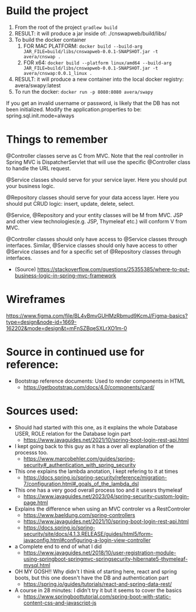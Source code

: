 # Build the project
1. From the root of the project `gradlew build`
1. RESULT: it will produce a jar inside of: ./cnswapweb/build/libs/
1. To build the docker container 
      1. FOR MAC PLATFORM: `docker build --build-arg JAR_FILE=build/libs/cnswapweb-0.0.1-SNAPSHOT.jar -t avera/cnswap .`
      1. FOR x64: `docker build --platform linux/amd64 --build-arg JAR_FILE=build/libs/cnswapweb-0.0.1-SNAPSHOT.jar -t avera/cnswap:0.0.1_linux .`
1. RESULT: it will produce a new container into the local docker registry: avera/swapy:latest
1. To run the docker: `docker run -p 8080:8080 avera/swapy`

If you get an invalid username or password, is likely that the DB has not been initialized. Modify the application.properties to be: spring.sql.init.mode=always




# Things to remember
@Controller classes serve as C from MVC. Note that the real controller in Spring MVC is DispatcherServlet that will use the specific @Controller class to handle the URL request.

@Service classes should serve for your service layer. Here you should put your business logic.

@Repository classes should serve for your data access layer. Here you should put CRUD logic: insert, update, delete, select.

@Service, @Repository and your entity classes will be M from MVC. JSP and other view technologies(e.g. JSP, Thymeleaf etc.) will conform V from MVC.

@Controller classes should only have access to @Service classes through interfaces. Similar, @Service classes should only have access to other @Service classes and for a specific set of @Repository classes through interfaces.

   * (Source) https://stackoverflow.com/questions/25355385/where-to-put-business-logic-in-spring-mvc-framework
   
   
# Wireframes
https://www.figma.com/file/BL4vBmvGUHMzRbmud9KcmJ/Figma-basics?type=design&node-id=1669-162202&mode=design&t=mFnSZBqeSXLrXO1m-0
   

# Source in continued use for reference:
   * Bootstrap reference documents: Used to render components in HTML
      * https://getbootstrap.com/docs/4.0/components/card/

# Sources used:
   * Should had started with this one, as it explains the whole Database USER, ROLE relation for the Database login part
      * https://www.javaguides.net/2021/10/spring-boot-login-rest-api.html
   * I kept going back to this guy as it has a over all explanation of the processs too.
      * https://www.marcobehler.com/guides/spring-security#_authentication_with_spring_security
   * This one explains the lambda anotation, I kept refering to it at times
      * https://docs.spring.io/spring-security/reference/migration-7/configuration.html#_goals_of_the_lambda_dsl
   * This one has a very good overall process too and it usesrs thymeleaf
      * https://www.javaguides.net/2023/04/spring-security-custom-login-page.html
   * Explains the difference when using an MVC controler vs a RestControler
      * https://www.baeldung.com/spring-controllers
      * https://www.javaguides.net/2021/10/spring-boot-login-rest-api.html
      * https://docs.spring.io/spring-security/site/docs/4.1.3.RELEASE/guides/html5/form-javaconfig.html#configuring-a-login-view-controller
   * a Complete end to end of what I did
      * https://www.javaguides.net/2018/10/user-registration-module-using-springboot-springmvc-springsecurity-hibernate5-thymeleaf-mysql.html
   * OH MY GOSH!! Why didn't I think of starting here, react and spring boots, but this one doesn't have the DB and authentication part
     * https://spring.io/guides/tutorials/react-and-spring-data-rest/  
   * A course in 28 minutes: I didn't try it but it seems to cover the basics
      * https://www.springboottutorial.com/spring-boot-with-static-content-css-and-javascript-js
    
      